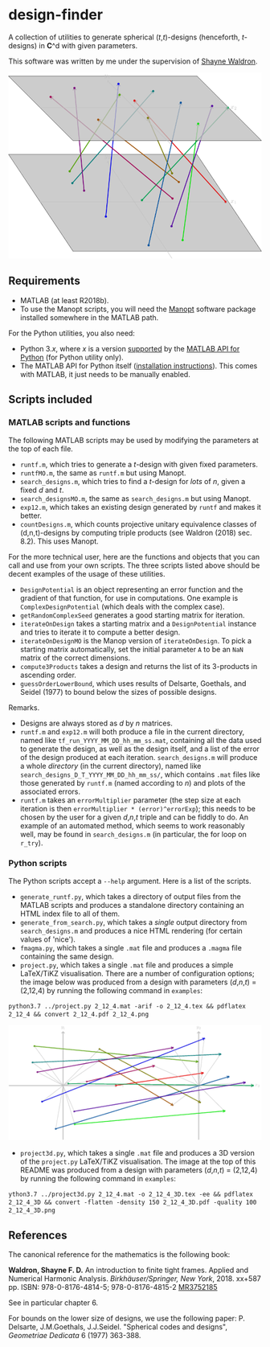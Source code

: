 design-finder
=============

A collection of utilities to generate spherical (_t_,_t_)-designs (henceforth, _t_-designs) in **C**^d with given parameters.

This software was written by me under the supervision of [Shayne Waldron](https://www.math.auckland.ac.nz/~waldron/).

![an example image from project3d.py](examples/2_12_4_3D.png)

Requirements
------------

  * MATLAB (at least R2018b).
  * To use the Manopt scripts, you will need the [Manopt](https://manopt.org/) software package installed somewhere in the MATLAB
    path.

For the Python utilities, you also need:
  * Python 3._x_, where _x_ is a version [supported](https://au.mathworks.com/help/matlab/matlab_external/system-requirements-for-matlab-engine-for-python.html) by
    the [MATLAB API for Python](https://au.mathworks.com/help/matlab/matlab-engine-for-python.html)  (for Python utility only).
  * The MATLAB API for Python itself ([installation instructions](https://au.mathworks.com/help/matlab/matlab_external/install-the-matlab-engine-for-python.html)). This comes with MATLAB,
    it just needs to be manually enabled.

Scripts included
----------------

### MATLAB scripts and functions
The following MATLAB scripts may be used by modifying the parameters at the top of each file.

  * `runtf.m`, which tries to generate a _t_-design with given fixed parameters.
  * `runtfMO.m`, the same as `runtf.m` but using Manopt.
  * `search_designs.m`, which tries to find a _t_-design for *lots* of _n_, given
    a fixed _d_ and _t_.
  * `search_designsMO.m`, the same as `search_designs.m` but using Manopt.
  * `exp12.m`, which takes an existing design generated by `runtf` and makes it better.
  * `countDesigns.m`, which counts projective unitary equivalence classes of (d,n,t)-designs
    by computing triple products (see Waldron (2018) sec. 8.2). This uses Manopt.

For the more technical user, here are the functions and objects that you can call and use from your own scripts. The three scripts
listed above should be decent examples of the usage of these utilities.

  * `DesignPotential` is an object representing an error function and the gradient of that function, for use in computations.
    One example is `ComplexDesignPotential` (which deals with the complex case).
  * `getRandomComplexSeed` generates a good starting matrix for iteration.
  * `iterateOnDesign` takes a starting matrix and a `DesignPotential` instance and tries to iterate it to compute
    a better design.
  * `iterateOnDesignMO` is the Manop version of `iterateOnDesign`. To pick a starting matrix automatically, set the initial
    parameter `A` to be an `NaN` matrix of the correct dimensions.
  * `compute3Products` takes a design and returns the list of its 3-products in ascending order.
  * `guessOrderLowerBound`, which uses results of Delsarte, Goethals, and Seidel (1977) to bound below the sizes of possible designs.


Remarks.

  * Designs are always stored as _d_ by _n_ matrices.
  * `runtf.m` and `exp12.m` will both produce a file in the current directory, named like `tf_run_YYYY_MM_DD_hh_mm_ss.mat`, containing all the data used
    to generate the design, as well as the design itself, and a list of the error of the design produced at each iteration. `search_designs.m` will produce
    a whole *directory* (in the current directory), named like `search_designs_D_T_YYYY_MM_DD_hh_mm_ss/`, which contains `.mat` files like those generated
    by `runtf.m` (named according to _n_) and plots of the associated errors.
  * `runtf.m` takes an `errorMultiplier` parameter (the step size at each iteration is then `errorMultiplier * (error)^errorExp`); this needs to be chosen
    by the user for a given _d_,_n_,_t_ triple and can be fiddly to do. An example of an automated method, which seems to work reasonably well, may be found
    in `search_designs.m` (in particular, the for loop on `r_try`).

### Python scripts
The Python scripts accept a `--help` argument. Here is a list of the scripts.

  * `generate_runtf.py`, which takes a directory of output files from the MATLAB scripts and produces a standalone directory containing an HTML index file to all of them.
  * `generate_from_search.py`, which takes a *single* output directory from `search_designs.m` and produces a nice HTML rendering (for certain values of 'nice').
  * `fmagma.py`, which takes a single `.mat` file and produces a `.magma` file containing the same design.
  * `project.py`, which takes a single `.mat` file and produces a simple LaTeX/TiKZ visualisation. There are a number of configuration options; the image below
    was produced from a design with parameters (_d_,_n_,_t_) = (2,12,4) by running the following command in `examples`:
```
python3.7 ../project.py 2_12_4.mat -arif -o 2_12_4.tex && pdflatex 2_12_4 && convert 2_12_4.pdf 2_12_4.png
```

![an example image from project.py](examples/2_12_4.png)

  * `project3d.py`, which takes a single `.mat` file and produces a 3D version of the `project.py` LaTeX/TiKZ visualisation. The image at the top of
    this README was produced from a design with parameters (_d_,_n_,_t_) = (2,12,4) by running the following command in `examples`:
```
ython3.7 ../project3d.py 2_12_4.mat -o 2_12_4_3D.tex -ee && pdflatex 2_12_4_3D && convert -flatten -density 150 2_12_4_3D.pdf -quality 100 2_12_4_3D.png
```

References
----------
The canonical reference for the mathematics is the following book:

**Waldron, Shayne F. D.** An introduction to finite tight frames. Applied and Numerical Harmonic Analysis. _Birkhäuser/Springer, New York_, 2018. xx+587 pp. ISBN: 978-0-8176-4814-5; 978-0-8176-4815-2 [MR3752185](http://www.ams.org/mathscinet-getitem?mr=3752185)

See in particular chapter 6.

For bounds on the lower size of designs, we use the following paper: P. Delsarte, J.M.Goethals, J.J.Seidel. "Spherical codes and designs", _Geometriae Dedicata_ 6 (1977) 363-388.
